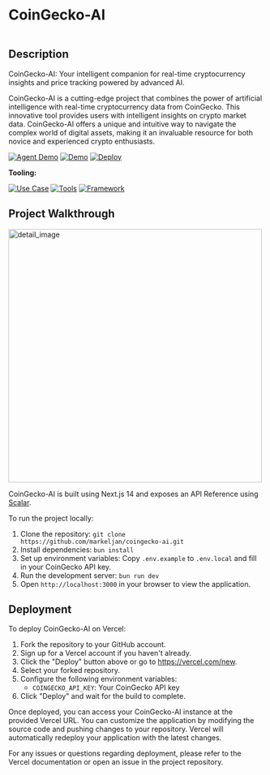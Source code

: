 # CoinGecko-AI

<img src="https://i.imgur.com/s9HSENw.jpg" alt="cover_image" width="0" />

## Description

CoinGecko-AI: Your intelligent companion for real-time cryptocurrency insights and price tracking powered by advanced AI.

CoinGecko-AI is a cutting-edge project that combines the power of artificial intelligence with real-time cryptocurrency data from CoinGecko. This innovative tool provides users with intelligent insights on crypto market data. CoinGecko-AI offers a unique and intuitive way to navigate the complex world of digital assets, making it an invaluable resource for both novice and experienced crypto enthusiasts.

[![Agent Demo](https://img.shields.io/badge/Demo-Visit%20Demo-orange)](https://wallet.bitte.ai/smart-actions/prompt/what%20can%20you%20help%20me%20with?mode=debug&agentId=coingecko-ai.vercel.app)
[![Demo](https://img.shields.io/badge/Demo-Visit%20Demo-brightgreen)](https://coingecko-ai-demo.vercel.app/)
[![Deploy](https://img.shields.io/badge/Deploy-Deploy%20Now-blue)](https://vercel.com/new/clone?repository-url=https%3A%2F%2Fgithub.com%2Fyourusername%2Fcoingecko-ai)


**Tooling:**

[![Use Case](https://img.shields.io/badge/Use%20Case-Cryptocurrency%20Analysis,Price%20Prediction-blue)](#)
[![Tools](https://img.shields.io/badge/Tools-CoinGecko%20API,TensorFlow-blue)](#)
[![Framework](https://img.shields.io/badge/Framework-NextJS%2014-blue)](#)

## Project Walkthrough

<img src="https://github.com/user-attachments/assets/c59dcf62-fdfe-40d6-a128-073c16a9479f" alt="detail_image" width="500"/>

CoinGecko-AI is built using Next.js 14 and exposes an API Reference using [Scalar](https://scalar.com/).

To run the project locally:

1. Clone the repository: `git clone https://github.com/markeljan/coingecko-ai.git`
2. Install dependencies: `bun install`
3. Set up environment variables: Copy `.env.example` to `.env.local` and fill in your CoinGecko API key.
4. Run the development server: `bun run dev`
5. Open `http://localhost:3000` in your browser to view the application.

## Deployment

To deploy CoinGecko-AI on Vercel:

1. Fork the repository to your GitHub account.
2. Sign up for a Vercel account if you haven't already.
3. Click the "Deploy" button above or go to https://vercel.com/new.
4. Select your forked repository.
5. Configure the following environment variables:
   - `COINGECKO_API_KEY`: Your CoinGecko API key
6. Click "Deploy" and wait for the build to complete.

Once deployed, you can access your CoinGecko-AI instance at the provided Vercel URL. You can customize the application by modifying the source code and pushing changes to your repository. Vercel will automatically redeploy your application with the latest changes.

For any issues or questions regarding deployment, please refer to the Vercel documentation or open an issue in the project repository.
